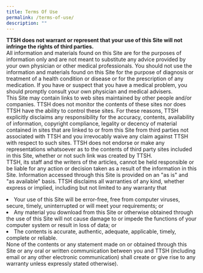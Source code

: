 ```yaml
---
title: Terms Of Use
permalink: /terms-of-use/
description: ""
---
```

<b>TTSH does not warrant or represent that your use of this Site will not infringe the rights of third parties.</b><br>
All information and materials found on this Site are for the purposes of information only and are not meant to substitute any advice provided by your own physician or other medical professionals. You should not use the information and materials found on this Site for the purpose of diagnosis or treatment of a health condition or disease or for the prescription of any medication. If you have or suspect that you have a medical problem, you should promptly consult your own physician and medical advisers.<br>
This Site may contain links to web sites maintained by other people and/or companies. TTSH does not monitor the contents of these sites nor does TTSH have the ability to control these sites. For these reasons, TTSH explicitly disclaims any responsibility for the accuracy, contents, availability of information, copyright compliance, legality or decency of material contained in sites that are linked to or from this Site from third parties not associated with TTSH and you irrevocably waive any claim against TTSH with respect to such sites. TTSH does not endorse or make any representations whatsoever as to the contents of third party sites included in this Site, whether or not such link was created by TTSH.<br>
TTSH, its staff and the writers of the articles, cannot be held responsible or be liable for any action or decision taken as a result of the information in this Site. Information accessed through this Site is provided on an "as is" and "as available" basis. TTSH disclaims all warranties of any kind, whether express or implied, including but not limited to any warranty that
<li>Your use of this Site will be error-free, free from computer viruses, secure, timely, uninterrupted or will meet your requirements; or</li>
<li>Any material you download from this Site or otherwise obtained through the use of this Site will not cause damage to or impede the functions of your computer system or result in loss of data; or</li>
<li>The contents is accurate, authentic, adequate, applicable, timely, complete or reliable.</li>
None of the contents or any statement made on or obtained through this Site or any oral or written communication between you and TTSH (including email or any other electronic communication) shall create or give rise to any warranty unless expressly stated otherwise).